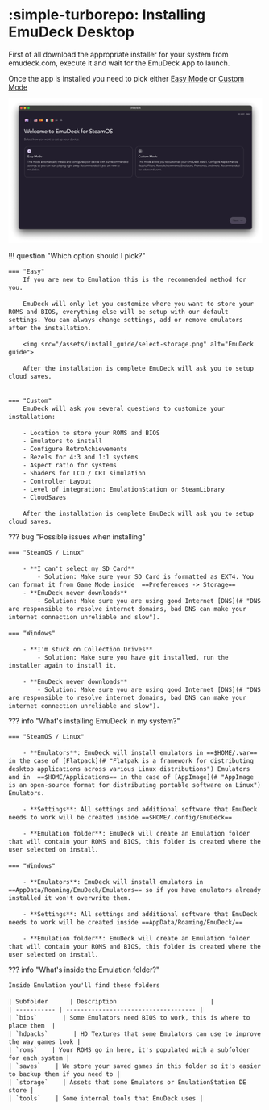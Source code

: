 # :simple-turborepo: Installing EmuDeck Desktop

First of all download the appropriate installer for your system from emudeck.com, execute it and wait for the EmuDeck App to launch.

Once the app is installed you need to pick either [Easy Mode](# "Recommended for users new to Emulation") or [Custom Mode](# "Recommended for advanced users")

<img src="/assets/install_guide/easy_custom.png" alt="EmuDeck guide">

!!! question "Which option should I pick?"

    === "Easy"
        If you are new to Emulation this is the recommended method for you.

        EmuDeck will only let you customize where you want to store your ROMS and BIOS, everything else will be setup with our default settings. You can always change settings, add or remove emulators after the installation.

        <img src="/assets/install_guide/select-storage.png" alt="EmuDeck guide">

        After the installation is complete EmuDeck will ask you to setup cloud saves.


    === "Custom"
        EmuDeck will ask you several questions to customize your installation:

        - Location to store your ROMS and BIOS
        - Emulators to install
        - Configure RetroAchievements
        - Bezels for 4:3 and 1:1 systems
        - Aspect ratio for systems
        - Shaders for LCD / CRT simulation
        - Controller Layout
        - Level of integration: EmulationStation or SteamLibrary
        - CloudSaves

        After the installation is complete EmuDeck will ask you to setup cloud saves.

??? bug "Possible issues when installing"

    === "SteamOS / Linux"

        - **I can't select my SD Card**
            - Solution: Make sure your SD Card is formatted as EXT4. You can format it from Game Mode inside  ==Preferences -> Storage==
        - **EmuDeck never downloads**
            - Solution: Make sure you are using good Internet [DNS](# "DNS are responsible to resolve internet domains, bad DNS can make your internet connection unreliable and slow").

    === "Windows"

        - **I'm stuck on Collection Drives**
            - Solution: Make sure you have git installed, run the installer again to install it.

        - **EmuDeck never downloads**
            - Solution: Make sure you are using good Internet [DNS](# "DNS are responsible to resolve internet domains, bad DNS can make your internet connection unreliable and slow").

??? info "What's installing EmuDeck in my system?"

    === "SteamOS / Linux"

        - **Emulators**: EmuDeck will install emulators in ==$HOME/.var== in the case of [Flatpack](# "Flatpak is a framework for distributing desktop applications across various Linux distributions") Emulators and in  ==$HOME/Applications== in the case of [AppImage](# "AppImage is an open-source format for distributing portable software on Linux") Emulators.

        - **Settings**: All settings and additional software that EmuDeck needs to work will be created inside ==$HOME/.config/EmuDeck==

        - **Emulation folder**: EmuDeck will create an Emulation folder that will contain your ROMS and BIOS, this folder is created where the user selected on install.

    === "Windows"

        - **Emulators**: EmuDeck will install emulators in ==AppData/Roaming/EmuDeck/Emulators== so if you have emulators already installed it won't overwrite them.

        - **Settings**: All settings and additional software that EmuDeck needs to work will be created inside ==AppData/Roaming/EmuDeck/==

        - **Emulation folder**: EmuDeck will create an Emulation folder that will contain your ROMS and BIOS, this folder is created where the user selected on install.

??? info "What's inside the Emulation folder?"

    Inside Emulation you'll find these folders

    | Subfolder      | Description                          |
    | ----------- | ------------------------------------ |
    | `bios`       | Some Emulators need BIOS to work, this is where to place them  |
    | `hdpacks`       | HD Textures that some Emulators can use to improve the way games look |
    | `roms`    | Your ROMS go in here, it's populated with a subfolder for each system |
    | `saves`    | We store your saved games in this folder so it's easier to backup them if you need to |
    | `storage`    | Assets that some Emulators or EmulationStation DE store |
    | `tools`    | Some internal tools that EmuDeck uses |

<!--
## Video guides

!!! success "Pick your system"

    === "SteamOS / Linux"

         <iframe width="800" height="400" src="https://www.youtube-nocookie.com/embed/Y5r2WZAImuY" title="YouTube video player" frameborder="0" allow="accelerometer; autoplay; clipboard-write; encrypted-media; gyroscope; picture-in-picture"></iframe>

    === "Windows"

        <iframe width="800" height="400" src="https://www.youtube-nocookie.com/embed/05dunYi6hkY" title="YouTube video player" frameborder="0" allow="accelerometer; autoplay; clipboard-write; encrypted-media; gyroscope; picture-in-picture"></iframe> -->
